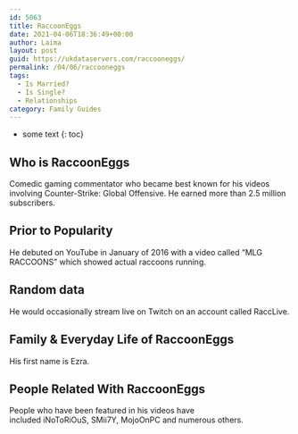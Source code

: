```yaml
---
id: 5063
title: RaccoonEggs
date: 2021-04-06T18:36:49+00:00
author: Laima
layout: post
guid: https://ukdataservers.com/raccooneggs/
permalink: /04/06/raccooneggs
tags:
  - Is Married?
  - Is Single?
  - Relationships
category: Family Guides
---
```


* some text
{: toc}


## Who is RaccoonEggs
                  
                  
                  
Comedic gaming commentator who became best known for his videos involving Counter-Strike: Global Offensive. He earned more than 2.5 million subscribers.
                  
              
            
              
            
                
                
                
## Prior to Popularity
                  
                  
                  
He debuted on YouTube in January of 2016 with a video called &#8220;MLG RACCOONS&#8221; which showed actual raccoons running.
                  
              
            
              
            
                
                
                
## Random data
                  
                  
                  
He would occasionally stream live on Twitch on an account called RaccLive.
                  
              
            
              
            
                
                
                
## Family & Everyday Life of RaccoonEggs
                  
                  
                  
His first name is Ezra.
                  
              
            
              
            
                
                
                
## People Related With RaccoonEggs
                  
                  
                  
People who have been featured in his videos have included iNoToRiOuS, SMii7Y, MojoOnPC and numerous others.
                  
              
            
              
            
                
              
            
              
              
            
            
              
            
          
          
          